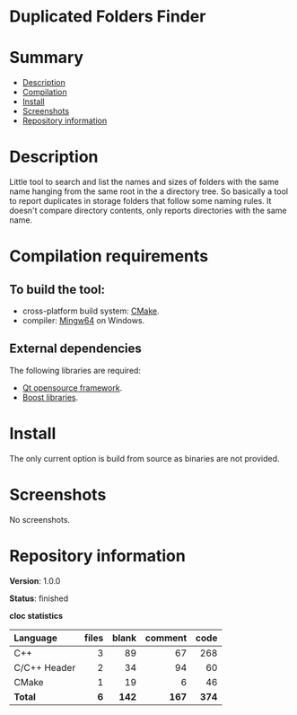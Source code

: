 Duplicated Folders Finder
=========================

# Summary
- [Description](#description)
- [Compilation](#compilation-requirements)
- [Install](#install)
- [Screenshots](#screenshots)
- [Repository information](#repository-information)

# Description
Little tool to search and list the names and sizes of folders with the same name hanging from the same root in the a directory tree. So basically a tool to report duplicates in storage
folders that follow some naming rules. It doesn't compare directory contents, only reports directories with the same name. 

# Compilation requirements
## To build the tool:
* cross-platform build system: [CMake](http://www.cmake.org/cmake/resources/software.html).
* compiler: [Mingw64](http://sourceforge.net/projects/mingw-w64/) on Windows.

## External dependencies
The following libraries are required:
* [Qt opensource framework](http://www.qt.io/).
* [Boost libraries](https://www.boost.org/).

# Install
The only current option is build from source as binaries are not provided.

# Screenshots
No screenshots.

# Repository information

**Version**: 1.0.0

**Status**: finished

**cloc statistics**

| Language                     |files          |blank        |comment           |code  |
|:-----------------------------|--------------:|------------:|-----------------:|-----:|
| C++                          |   3           | 89          | 67               | 268  |
| C/C++ Header                 |   2           | 34          | 94               |  60  |
| CMake                        |   1           | 19          |  6               |  46  |
| **Total**                    | **6**         | **142**     | **167**          | **374** |
